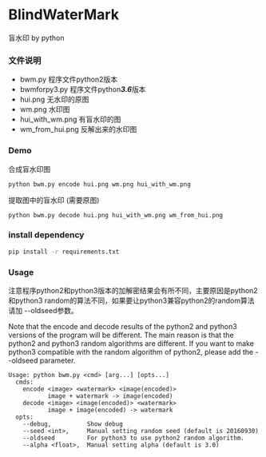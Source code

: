 # BlindWaterMark

盲水印 by python

### 文件说明

* bwm.py 程序文件python2版本
* bwmforpy3.py 程序文件python***3.6***版本
* hui.png 无水印的原图
* wm.png 水印图
* hui_with_wm.png 有盲水印的图
* wm_from_hui.png 反解出来的水印图

### Demo

合成盲水印图

    python bwm.py encode hui.png wm.png hui_with_wm.png

提取图中的盲水印 (需要原图)

    python bwm.py decode hui.png hui_with_wm.png wm_from_hui.png

### install dependency

```bash
pip install -r requirements.txt
```

### Usage

注意程序python2和python3版本的加解密结果会有所不同，主要原因是python2和python3 random的算法不同，如果要让python3兼容python2的random算法请加 --oldseed参数。


Note that the encode and decode results of the python2 and python3 versions of the program will be different. The main reason is that the python2 and python3 random algorithms are different. If you want to make python3 compatible with the random algorithm of python2, please add the --oldseed parameter.

    Usage: python bwm.py <cmd> [arg...] [opts...]
      cmds:
        encode <image> <watermark> <image(encoded)>
               image + watermark -> image(encoded)
        decode <image> <image(encoded)> <watermark>
               image + image(encoded) -> watermark
      opts:
        --debug,          Show debug
        --seed <int>,     Manual setting random seed (default is 20160930)
        --oldseed         For python3 to use python2 random algorithm.
        --alpha <float>,  Manual setting alpha (default is 3.0)

